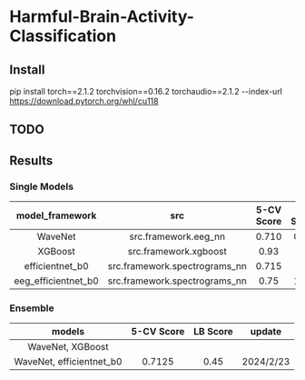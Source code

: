 # Harmful-Brain-Activity-Classification

## Install

pip install torch==2.1.2 torchvision==0.16.2 torchaudio==2.1.2 --index-url https://download.pytorch.org/whl/cu118

## TODO

## Results

### Single Models

|   model_framework   |              src              | 5-CV Score | LB Score |  update   |
|:-------------------:|:-----------------------------:|:----------:|:--------:|:---------:|
|       WaveNet       |     src.framework.eeg_nn      |   0.710    |   0.58   | 2024/2/15 |
|       XGBoost       |     src.framework.xgboost     |    0.93    |   0.8    | 2024/3/2  |
|   efficientnet_b0   | src.framework.spectrograms_nn |   0.715    |   0.5    | 2024/2/24 |
| eeg_efficientnet_b0 | src.framework.spectrograms_nn |    0.75    |   1.42   | 2024/3/3  |

### Ensemble

|          models          | 5-CV Score | LB Score |  update   |
|:------------------------:|:----------:|:--------:|:---------:|
|     WaveNet, XGBoost     |            |          |           |
| WaveNet, efficientnet_b0 |   0.7125   |   0.45   | 2024/2/23 |
